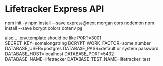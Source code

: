 # Lifetracker Express API
npm init -y
npm install --save express@next morgan cors nodemon
npm install --save bcrypt colors dotenv pg

also...
.env.template should be like 
PORT=3001
SECRET_KEY=somelongstring
BCRYPT_WORK_FACTOR=some number
DATABASE_USER=postgres
DATABASE_PASS=default or system password
DATABASE_HOST=localhost
DATABASE_PORT=5432
DATABASE_NAME=lifetracker
DATABASE_TEST_NAME=lifetracker_test
